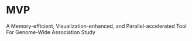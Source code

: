 # MVP
A Memory-efficient, Visualization-enhanced, and Parallel-accelerated Tool For Genome-Wide Association Study
